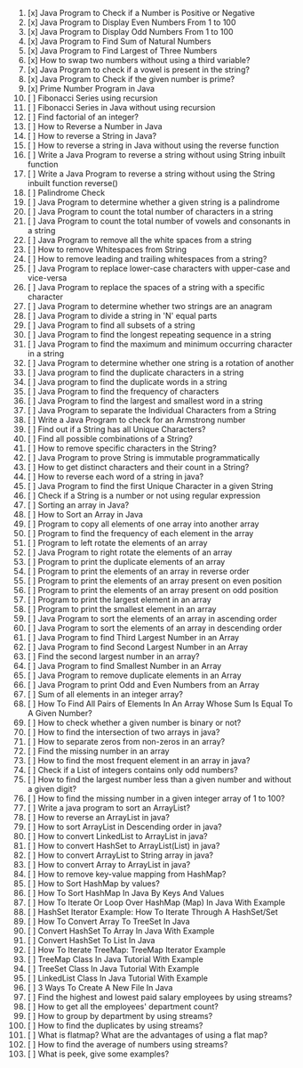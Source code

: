 1. [x] Java Program to Check if a Number is Positive or Negative
2. [x] Java Program to Display Even Numbers From 1 to 100
3. [x] Java Program to Display Odd Numbers From 1 to 100
4. [x] Java Program to Find Sum of Natural Numbers
5. [x] Java Program to Find Largest of Three Numbers
6. [x] How to swap two numbers without using a third variable?
7. [x] Java Program to check if a vowel is present in the string?
8. [x] Java Program to Check if the given number is prime?
9. [x] Prime Number Program in Java
10. [ ] Fibonacci Series using recursion
11. [ ] Fibonacci Series in Java without using recursion
12. [ ] Find factorial of an integer?
13. [ ] How to Reverse a Number in Java
14. [ ] How to reverse a String in Java?
15. [ ] How to reverse a string in Java without using the reverse function
16. [ ] Write a Java Program to reverse a string without using String inbuilt function
17. [ ] Write a Java Program to reverse a string without using the String inbuilt function reverse()
18. [ ] Palindrome Check
19. [ ] Java Program to determine whether a given string is a palindrome
20. [ ] Java Program to count the total number of characters in a string
21. [ ] Java Program to count the total number of vowels and consonants in a string
22. [ ] Java Program to remove all the white spaces from a string
23. [ ] How to remove Whitespaces from String
24. [ ] How to remove leading and trailing whitespaces from a string?
25. [ ] Java Program to replace lower-case characters with upper-case and vice-versa
26. [ ] Java Program to replace the spaces of a string with a specific character
27. [ ] Java Program to determine whether two strings are an anagram
28. [ ] Java Program to divide a string in 'N' equal parts
29. [ ] Java Program to find all subsets of a string
30. [ ] Java Program to find the longest repeating sequence in a string
31. [ ] Java Program to find the maximum and minimum occurring character in a string
32. [ ] Java Program to determine whether one string is a rotation of another
33. [ ] Java program to find the duplicate characters in a string
34. [ ] Java program to find the duplicate words in a string
35. [ ] Java Program to find the frequency of characters
36. [ ] Java Program to find the largest and smallest word in a string
37. [ ] Java Program to separate the Individual Characters from a String
38. [ ] Write a Java Program to check for an Armstrong number
39. [ ] Find out if a String has all Unique Characters?
40. [ ] Find all possible combinations of a String?
41. [ ] How to remove specific characters in the String?
42. [ ] Java Program to prove String is immutable programmatically
43. [ ] How to get distinct characters and their count in a String?
44. [ ] How to reverse each word of a string in java?
45. [ ] Java Program to find the first Unique Character in a given String
46. [ ] Check if a String is a number or not using regular expression
47. [ ] Sorting an array in Java?
48. [ ] How to Sort an Array in Java
49. [ ] Program to copy all elements of one array into another array
50. [ ] Program to find the frequency of each element in the array
51. [ ] Program to left rotate the elements of an array
52. [ ] Java Program to right rotate the elements of an array
53. [ ] Program to print the duplicate elements of an array
54. [ ] Program to print the elements of an array in reverse order
55. [ ] Program to print the elements of an array present on even position
56. [ ] Program to print the elements of an array present on odd position
57. [ ] Program to print the largest element in an array
58. [ ] Program to print the smallest element in an array
59. [ ] Java Program to sort the elements of an array in ascending order
60. [ ] Java Program to sort the elements of an array in descending order
61. [ ] Java Program to find Third Largest Number in an Array
62. [ ] Java Program to find Second Largest Number in an Array
63. [ ] Find the second largest number in an array?
64. [ ] Java Program to find Smallest Number in an Array
65. [ ] Java Program to remove duplicate elements in an Array
66. [ ] Java Program to print Odd and Even Numbers from an Array
67. [ ] Sum of all elements in an integer array?
68. [ ] How To Find All Pairs of Elements In An Array Whose Sum Is Equal To A Given Number?
69. [ ] How to check whether a given number is binary or not?
70. [ ] How to find the intersection of two arrays in java?
71. [ ] How to separate zeros from non-zeros in an array?
72. [ ] Find the missing number in an array
73. [ ] How to find the most frequent element in an array in java?
74. [ ] Check if a List of integers contains only odd numbers?
75. [ ] How to find the largest number less than a given number and without a given digit?
76. [ ] How to find the missing number in a given integer array of 1 to 100?
77. [ ] Write a java program to sort an ArrayList?
78. [ ] How to reverse an ArrayList in java?
79. [ ] How to sort ArrayList in Descending order in java?
80. [ ] How to convert LinkedList to ArrayList in java?
81. [ ] How to convert HashSet to ArrayList(List) in java?
82. [ ] How to convert ArrayList to String array in java?
83. [ ] How to convert Array to ArrayList in java?
84. [ ] How to remove key-value mapping from HashMap?
85. [ ] How to Sort HashMap by values?
86. [ ] How To Sort HashMap In Java By Keys And Values
87. [ ] How To Iterate Or Loop Over HashMap (Map) In Java With Example
88. [ ] HashSet Iterator Example: How To Iterate Through A HashSet/Set
89. [ ] How To Convert Array To TreeSet In Java
90. [ ] Convert HashSet To Array In Java With Example
91. [ ] Convert HashSet To List In Java
92. [ ] How To Iterate TreeMap: TreeMap Iterator Example
93. [ ] TreeMap Class In Java Tutorial With Example
94. [ ] TreeSet Class In Java Tutorial With Example
95. [ ] LinkedList Class In Java Tutorial With Example
96. [ ] 3 Ways To Create A New File In Java
97. [ ] Find the highest and lowest paid salary employees by using streams?
98. [ ] How to get all the employees' department count?
99. [ ] How to group by department by using streams?
100. [ ] How to find the duplicates by using streams?
101. [ ] What is flatmap? What are the advantages of using a flat map?
102. [ ] How to find the average of numbers using streams?
103. [ ] What is peek, give some examples?  
